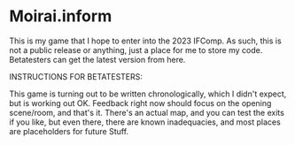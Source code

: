 # Moirai.inform
This is my game that I hope to enter into the 2023 IFComp.  As such, this is not a public release or anything, just a place for me to store my code.  Betatesters can get the latest version from here.

INSTRUCTIONS FOR BETATESTERS:

This game is turning out to be written chronologically, which I didn't expect, but is working out OK.  Feedback right now should focus on the opening scene/room, and that's it.  There's an actual map, and you can test the exits if you like, but even there, there are known inadequacies, and most places are placeholders for future Stuff.
